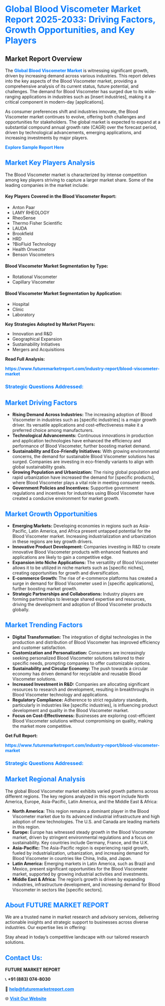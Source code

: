 <h1 style="color: #007BFF;">Global Blood Viscometer Market Report 2025-2033: Driving Factors, Growth Opportunities, and Key Players</h1>

<section id="overview">
<h2>Market Report Overview</h2>
<p>The <a href="https://www.futuremarketreport.com/industry-report/blood-viscometer-market" style="color: #007BFF; text-decoration: none;"><strong>Global Blood Viscometer Market</strong></a> is witnessing significant growth, driven by increasing demand across various industries. This report delves into the key aspects of the Blood Viscometer market, providing a comprehensive analysis of its current status, future potential, and challenges. The demand for Blood Viscometer has surged due to its wide-ranging applications in industries such as [insert industries], making it a critical component in modern-day [applications].</p>
<p>As consumer preferences shift and industries innovate, the Blood Viscometer market continues to evolve, offering both challenges and opportunities for stakeholders. The global market is expected to expand at a substantial compound annual growth rate (CAGR) over the forecast period, driven by technological advancements, emerging applications, and increasing investments by major players.</p>
</section>

<section id="overview">
<p><a href="https://www.futuremarketreport.com/request-sample/reportId=80319" style="color: #007BFF; text-decoration: none;"><strong>Explore Sample Report Here</strong></a></p>
</section>

<section id="key-players">
<h2 style="color: #007BFF;">Market Key Players Analysis</h2>
<p>The Blood Viscometer market is characterized by intense competition among key players striving to capture a larger market share. Some of the leading companies in the market include:</p>
<h4>Key Players Covered in the Blood Viscometer Report:</h4>
<ul><li>Anton Paar</li><li>LAMY RHEOLOGY</li><li>RheoSense</li><li>Thermo Fisher Scientific</li><li>LAUDA</li><li>Brookfield</li><li>HRD</li><li>?BioFluid Technology</li><li>Health Onvector</li><li>Benson Viscometers</li></ul>
<h4>Blood Viscometer Market Segmentation by Type:</h4>
<ul><li>Rotational Viscometer</li><li>Capillary Viscometer</li></ul>

<h4>Blood Viscometer Market Segmentation by Application:</h4>
<ul><li>Hospital</li><li>Clinic</li><li>Laboratory</li></ul>
<p><strong>Key Strategies Adopted by Market Players:</strong></p>
<ul>
<li>Innovation and R&D</li>
<li>Geographical Expansion</li>
<li>Sustainability Initiatives</li>
<li>Mergers and Acquisitions</li>
</ul>
</section>

<section>
<p><strong>Read Full Analysis: </strong></p><a href="https://www.futuremarketreport.com/industry-report/blood-viscometer-market" style="color: #007BFF; text-decoration: none;"><strong>https://www.futuremarketreport.com/industry-report/blood-viscometer-market</strong></a>
<h3 style="color: #007BFF;">Strategic Questions Addressed:</h3>
</section>

<section id="driving-factors">
<h2 style="color: #007BFF;">Market Driving Factors</h2>
<ul>
<li><strong>Rising Demand Across Industries:</strong> The increasing adoption of Blood Viscometer in industries such as [specific industries] is a major growth driver. Its versatile applications and cost-effectiveness make it a preferred choice among manufacturers.</li>
<li><strong>Technological Advancements:</strong> Continuous innovations in production and application technologies have enhanced the efficiency and performance of Blood Viscometer, further boosting market demand.</li>
<li><strong>Sustainability and Eco-Friendly Initiatives:</strong> With growing environmental concerns, the demand for sustainable Blood Viscometer solutions has surged. Companies are investing in eco-friendly variants to align with global sustainability goals.</li>
<li><strong>Growing Population and Urbanization:</strong> The rising global population and rapid urbanization have increased the demand for [specific products], where Blood Viscometer plays a vital role in meeting consumer needs.</li>
<li><strong>Government Policies and Incentives:</strong> Supportive government regulations and incentives for industries using Blood Viscometer have created a conducive environment for market growth.</li>
</ul>
</section>

<section id="growth-opportunities">
<h2 style="color: #007BFF;">Market Growth Opportunities</h2>
<ul>
<li><strong>Emerging Markets:</strong> Developing economies in regions such as Asia-Pacific, Latin America, and Africa present untapped potential for the Blood Viscometer market. Increasing industrialization and urbanization in these regions are key growth drivers.</li>
<li><strong>Innovative Product Development:</strong> Companies investing in R&D to create innovative Blood Viscometer products with enhanced features and applications are likely to gain a competitive edge.</li>
<li><strong>Expansion into Niche Applications:</strong> The versatility of Blood Viscometer allows it to be utilized in niche markets such as [specific niches], creating opportunities for growth and diversification.</li>
<li><strong>E-commerce Growth:</strong> The rise of e-commerce platforms has created a surge in demand for Blood Viscometer used in [specific applications], further boosting market growth.</li>
<li><strong>Strategic Partnerships and Collaborations:</strong> Industry players are forming partnerships to leverage shared expertise and resources, driving the development and adoption of Blood Viscometer products globally.</li>
</ul>
</section>

<section id="trending-factors">
<h2 style="color: #007BFF;">Market Trending Factors</h2>
<ul>
<li><strong>Digital Transformation:</strong> The integration of digital technologies in the production and distribution of Blood Viscometer has improved efficiency and customer satisfaction.</li>
<li><strong>Customization and Personalization:</strong> Consumers are increasingly seeking personalized Blood Viscometer solutions tailored to their specific needs, prompting companies to offer customizable options.</li>
<li><strong>Sustainability and Circular Economy:</strong> The push towards a circular economy has driven demand for recyclable and reusable Blood Viscometer solutions.</li>
<li><strong>Increased Investment in R&D:</strong> Companies are allocating significant resources to research and development, resulting in breakthroughs in Blood Viscometer technology and applications.</li>
<li><strong>Regulatory Compliance:</strong> Adherence to strict regulatory standards, particularly in industries like [specific industries], is influencing product development and quality in the Blood Viscometer market.</li>
<li><strong>Focus on Cost-Effectiveness:</strong> Businesses are exploring cost-efficient Blood Viscometer solutions without compromising on quality, making the market more competitive.</li>
</ul>
</section>

<section>
<p><strong>Get Full Report: </strong></p><a href="https://www.futuremarketreport.com/industry-report/blood-viscometer-market" style="color: #007BFF; text-decoration: none;"><strong>https://www.futuremarketreport.com/industry-report/blood-viscometer-market</strong></a>
<h3 style="color: #007BFF;">Strategic Questions Addressed:</h3>
</section>


<section id="regional-analysis">
<h2 style="color: #007BFF;">Market Regional Analysis</h2>
<p>The global Blood Viscometer market exhibits varied growth patterns across different regions. The key regions analyzed in this report include North America, Europe, Asia-Pacific, Latin America, and the Middle East & Africa:</p>
<ul>
<li><strong>North America:</strong> This region remains a dominant player in the Blood Viscometer market due to its advanced industrial infrastructure and high adoption of new technologies. The U.S. and Canada are leading markets in this region.</li>
<li><strong>Europe:</strong> Europe has witnessed steady growth in the Blood Viscometer market, driven by stringent environmental regulations and a focus on sustainability. Key countries include Germany, France, and the U.K.</li>
<li><strong>Asia-Pacific:</strong> The Asia-Pacific region is experiencing rapid growth, fueled by industrialization, urbanization, and increasing demand for Blood Viscometer in countries like China, India, and Japan.</li>
<li><strong>Latin America:</strong> Emerging markets in Latin America, such as Brazil and Mexico, present significant opportunities for the Blood Viscometer market, supported by growing industrial activities and investments.</li>
<li><strong>Middle East & Africa:</strong> The region’s growth is driven by expanding industries, infrastructure development, and increasing demand for Blood Viscometer in sectors like [specific sectors].</li>
</ul>
</section>

<footer>
<h2 style="color: #007BFF;">About FUTURE MARKET REPORT</h2>
<p>We are a trusted name in market research and advisory services, delivering actionable insights and strategic support to businesses across diverse industries. Our expertise lies in offering:</p>

<p>Stay ahead in today’s competitive landscape with our tailored research solutions.</p>

<h2 style="color: #007BFF;">Contact Us:</h2>
<p><strong>FUTURE MARKET REPORT</strong></p>
<p>📞 <strong>+91 (883) 074-8030</strong></p>
<p>📧 <strong><a href="mailto:help@futuremarketreport.com" style="color: #007BFF;">help@futuremarketreport.com</a></strong></p>
<p>🌐 <strong><a href="https://www.futuremarketreport.com/" style="color: #007BFF;">Visit Our Website</a></strong></p>
</footer>